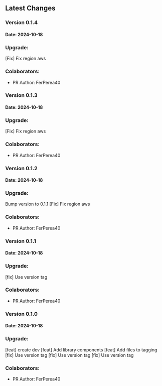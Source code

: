## Latest Changes
 
### Version 0.1.4
#### Date: 2024-10-18
### Upgrade:         
[Fix] Fix region aws
### Colaborators: 
- PR Author: FerPerea40 
### Version 0.1.3
#### Date: 2024-10-18
### Upgrade:         
[Fix] Fix region aws
### Colaborators: 
- PR Author: FerPerea40 
### Version 0.1.2
#### Date: 2024-10-18
### Upgrade:         
Bump version to 0.1.1
[Fix] Fix region aws
### Colaborators: 
- PR Author: FerPerea40 
### Version 0.1.1
#### Date: 2024-10-18
### Upgrade:         
[fix] Use version tag
### Colaborators: 
- PR Author: FerPerea40 
### Version 0.1.0
#### Date: 2024-10-18
### Upgrade:         
[feat] create dev
[feat] Add library components
[feat] Add files to tagging
[fix] Use version tag
[fix] Use version tag
[fix] Use version tag
### Colaborators: 
- PR Author: FerPerea40